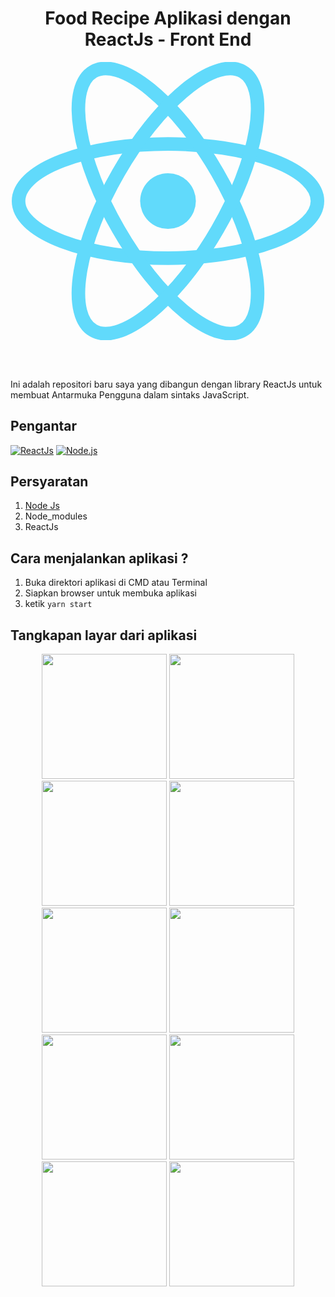 <h1 align='center'>Food Recipe Aplikasi dengan ReactJs - Front End</h1>

<p align='center'>
  <a href='https://reactjs.org/'>
  <img width="500" src='data:image/svg+xml;base64,PHN2ZyB4bWxucz0iaHR0cDovL3d3dy53My5vcmcvMjAwMC9zdmciIHZpZXdCb3g9Ii0xMS41IC0xMC4yMzE3NCAyMyAyMC40NjM0OCI+CiAgPHRpdGxlPlJlYWN0IExvZ288L3RpdGxlPgogIDxjaXJjbGUgY3g9IjAiIGN5PSIwIiByPSIyLjA1IiBmaWxsPSIjNjFkYWZiIi8+CiAgPGcgc3Ryb2tlPSIjNjFkYWZiIiBzdHJva2Utd2lkdGg9IjEiIGZpbGw9Im5vbmUiPgogICAgPGVsbGlwc2Ugcng9IjExIiByeT0iNC4yIi8+CiAgICA8ZWxsaXBzZSByeD0iMTEiIHJ5PSI0LjIiIHRyYW5zZm9ybT0icm90YXRlKDYwKSIvPgogICAgPGVsbGlwc2Ugcng9IjExIiByeT0iNC4yIiB0cmFuc2Zvcm09InJvdGF0ZSgxMjApIi8+CiAgPC9nPgo8L3N2Zz4K' />
  </a>
</p>

<br>
<br>

Ini adalah repositori baru saya yang dibangun dengan library ReactJs untuk membuat Antarmuka Pengguna dalam sintaks JavaScript.

## Pengantar

[![ReactJs](https://img.shields.io/badge/React%20Js-0.59.9-blue.svg?style=rounded-square)](https://reactjs.org/)
[![Node.js](https://img.shields.io/badge/Node.js-v.10.16-green.svg?style=rounded-square)](https://nodejs.org/)

## Persyaratan

1. <a href="https://nodejs.org/en/download/">Node Js</a>
2. Node_modules
3. ReactJs

## Cara menjalankan aplikasi ?

1. Buka direktori aplikasi di CMD atau Terminal
2. Siapkan browser untuk membuka aplikasi
3. ketik `yarn start`

## Tangkapan layar dari aplikasi

<p align='center'>
  <span>
      <image width="200" src="https://user-images.githubusercontent.com/53355779/131926864-2ff8545c-eb90-4536-9460-19878f6e1126.png" />
       <image width="200" src="https://user-images.githubusercontent.com/53355779/131927016-c71509b2-ae2a-461d-9d59-16738afadb48.png" />
       <image width="200" src="https://user-images.githubusercontent.com/53355779/131926930-d2e09935-52a9-4e71-bb72-6d312b4ed572.png" />
       <image width="200" src="https://user-images.githubusercontent.com/53355779/131927010-b312a8cf-7bb1-4caf-a9ee-348e063c34ff.png" />
       <image width="200" src="https://user-images.githubusercontent.com/53355779/131927014-f0f77f63-be2a-4024-9c49-26bc970bc1af.png" />
       <image width="200" src="https://user-images.githubusercontent.com/53355779/131927013-dceb97a4-b760-42ad-844d-e9d8d8a47ac0.png" />
       <image width="200" src="https://user-images.githubusercontent.com/53355779/131926994-01dc3cd8-2880-4ef1-b15c-f7f0cec7bd7a.png" />
       <image width="200" src="https://user-images.githubusercontent.com/53355779/131927001-56f17e3c-5876-42f5-a3e9-a2ebaca99fcf.png" />
       <image width="200" src="https://user-images.githubusercontent.com/53355779/131927006-d8c81cce-01e7-4a9c-83c7-d30c080b6a35.png" />
       <image width="200" src="https://user-images.githubusercontent.com/53355779/131926995-cd285492-ab8c-42d0-9720-c2df18e56e4b.png" />
  </span>
</p>
